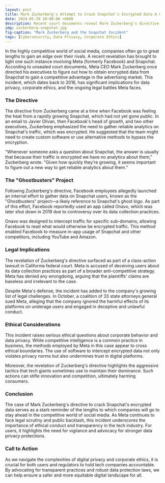 ```yaml
---
layout: post
title: Mark Zuckerberg's Attempt to Crack Snapchat's Encrypted Data A Case Study in Competitive Practices
date: 2024-05-20 10:00:00 +0000
description: Recent court documents reveal Mark Zuckerberg's directive to Meta executives to crack Snapchat's encrypted data, raising significant ethical and legal questions.
img: zuckerberg-snapchat.jpg
fig-caption: "Mark Zuckerberg and the Snapchat Incident"
tags: [Cybersecurity, Data Privacy, Corporate Ethics]
---
```


In the highly competitive world of social media, companies often go to great lengths to gain an edge over their rivals. A recent revelation has brought to light one such instance involving Meta (formerly Facebook) and Snapchat. According to unsealed court documents, Meta CEO Mark Zuckerberg once directed his executives to figure out how to obtain encrypted data from Snapchat to gain a competitive advantage in the advertising market. This incident, which dates back to 2016, has significant implications for data privacy, corporate ethics, and the ongoing legal battles Meta faces.

### The Directive

The directive from Zuckerberg came at a time when Facebook was feeling the heat from a rapidly growing Snapchat, which had not yet gone public. In an email to Javier Olivan, then Facebook's head of growth, and two other executives, Zuckerberg emphasized the need to gather reliable analytics on Snapchat's traffic, which was encrypted. He suggested that the team might need to create custom software or use alternative methods to bypass the encryption.

"Whenever someone asks a question about Snapchat, the answer is usually that because their traffic is encrypted we have no analytics about them," Zuckerberg wrote. "Given how quickly they’re growing, it seems important to figure out a new way to get reliable analytics about them."

### The "Ghostbusters" Project

Following Zuckerberg's directive, Facebook employees allegedly launched an internal effort to gather data on Snapchat users, known as the "Ghostbusters" project—a likely reference to Snapchat's ghost logo. As part of this effort, Facebook reportedly used an app called Onavo, which was later shut down in 2019 due to controversy over its data collection practices.

Onavo was designed to intercept traffic for specific sub-domains, allowing Facebook to read what would otherwise be encrypted traffic. This method enabled Facebook to measure in-app usage of Snapchat and other competitors, including YouTube and Amazon.

### Legal Implications

The revelation of Zuckerberg's directive surfaced as part of a class-action lawsuit in California federal court. Meta is accused of deceiving users about its data collection practices as part of a broader anti-competitive strategy. Meta has denied any wrongdoing, arguing that the plaintiffs' claims are baseless and irrelevant to the case.

Despite Meta's defense, the incident has added to the company's growing list of legal challenges. In October, a coalition of 33 state attorneys general sued Meta, alleging that the company ignored the harmful effects of its platforms on underage users and engaged in deceptive and unlawful conduct.

### Ethical Considerations

This incident raises serious ethical questions about corporate behavior and data privacy. While competitive intelligence is a common practice in business, the methods employed by Meta in this case appear to cross ethical boundaries. The use of software to intercept encrypted data not only violates privacy norms but also undermines trust in digital platforms.

Moreover, the revelation of Zuckerberg's directive highlights the aggressive tactics that tech giants sometimes use to maintain their dominance. Such actions can stifle innovation and competition, ultimately harming consumers.

### Conclusion

The case of Mark Zuckerberg's directive to crack Snapchat's encrypted data serves as a stark reminder of the lengths to which companies will go to stay ahead in the competitive world of social media. As Meta continues to face legal scrutiny and public backlash, this incident underscores the importance of ethical conduct and transparency in the tech industry. For users, it highlights the need for vigilance and advocacy for stronger data privacy protections.

### Call to Action

As we navigate the complexities of digital privacy and corporate ethics, it is crucial for both users and regulators to hold tech companies accountable. By advocating for transparent practices and robust data protection laws, we can help ensure a safer and more equitable digital landscape for all.

<!-- ![Mark Zuckerberg and the Snapchat Incident]({{site.baseurl}}/assets/img/zuckerberg-snapchat.jpg) -->
